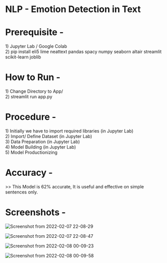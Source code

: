 # NLP - Emotion Detection in Text

<h1>Prerequisite - </h1>
1) Jupyter Lab / Google Colab <br>
2) pip install eli5 lime neattext pandas spacy numpy seaborn altair streamlit scikit-learn joblib

<h1>How to Run - </h1>
1) Change Directory to App/ <br>
2) streamlit run app.py

<h1>Procedure - </h1>
1) Initially we have to import required libraries (in Jupyter Lab) <br>
2) Import/ Define Dataset (in Jupyter Lab) <br>
3) Data Preparation (in Jupyter Lab) <br>
4) Model Building (in Jupyter Lab) <br>
5) Model Productionizing

<h1>Accuracy -</h1>
>> This Model is 62% accurate, It is useful and effective on simple sentences only.

<h1>Screenshots -</h1>

![Screenshot from 2022-02-07 22-08-29](https://user-images.githubusercontent.com/91686761/152853730-e3a877cf-ab98-47cb-91f7-242a50a379f7.png)

![Screenshot from 2022-02-07 22-08-47](https://user-images.githubusercontent.com/91686761/152853757-0b0cf2d2-b684-4d8e-a452-6c77f408bc78.png)

![Screenshot from 2022-02-08 00-09-23](https://user-images.githubusercontent.com/91686761/152853774-1b3170eb-994b-456d-976d-596f3b369db8.png)

![Screenshot from 2022-02-08 00-09-58](https://user-images.githubusercontent.com/91686761/152853782-f3fe1033-9ae6-43c4-96eb-e10cc740047e.png)
